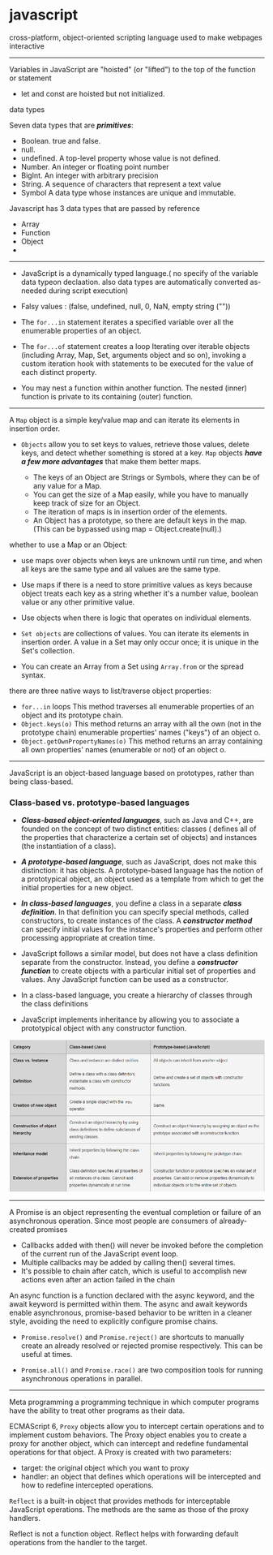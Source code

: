 # javascript

cross-platform, object-oriented scripting language used to make webpages interactive

---

Variables in JavaScript are "hoisted" (or "lifted") to the top of the function or statement

- let and const are hoisted but not initialized.

data types

Seven data types that are **_primitives_**:
  - Boolean. true and false.
  - null.
  - undefined. A top-level property whose value is not defined.
  - Number. An integer or floating point number
  - BigInt. An integer with arbitrary precision
  - String. A sequence of characters that represent a text value
  - Symbol A data type whose instances are unique and immutable.
  
Javascript has 3 data types that are passed by reference
  - Array  
  - Function 
  - Object 
  - 

---

- JavaScript is a dynamically typed language.( no specify of the variable data typeon declaation. also data types are automatically converted as-needed during script execution)

- Falsy values : (false, undefined, null, 0, NaN, empty string (""))
- The `for...in` statement iterates a specified variable over all the enumerable properties of an object.

- The `for...of` statement creates a loop Iterating over iterable objects (including Array, Map, Set, arguments object and so on), invoking a custom iteration hook with statements to be executed for the value of each distinct property.

- You may nest a function within another function. The nested (inner) function is private to its containing (outer) function.

---

A `Map` object is a simple key/value map and can iterate its elements in insertion order.

- `Objects` allow you to set keys to values, retrieve those values, delete keys, and detect whether something is stored at a key. `Map` objects **_have a few more advantages_** that make them better maps.

  - The keys of an Object are Strings or Symbols, where they can be of any value for a Map.
  - You can get the size of a Map easily, while you have to manually keep track of size for an Object.
  - The iteration of maps is in insertion order of the elements.
  - An Object has a prototype, so there are default keys in the map. (This can be bypassed using map = Object.create(null).)

whether to use a Map or an Object:

- use maps over objects when keys are unknown until run time, and when all keys are the same type and all values are the same type.
- Use maps if there is a need to store primitive values as keys because object treats each key as a string whether it's a number value, boolean value or any other primitive value.
- Use objects when there is logic that operates on individual elements.

- `Set objects` are collections of values. You can iterate its elements in insertion order. A value in a Set may only occur once; it is unique in the Set's collection.

- You can create an Array from a Set using `Array.from` or the spread syntax.

there are three native ways to list/traverse object properties:

- `for...in` loops This method traverses all enumerable properties of an object and its prototype chain.
- `Object.keys(o)` This method returns an array with all the own (not in the prototype chain) enumerable properties' names ("keys") of an object o.
- `Object.getOwnPropertyNames(o)` This method returns an array containing all own properties' names (enumerable or not) of an object o.

---

JavaScript is an object-based language based on prototypes, rather than being class-based.

### Class-based vs. prototype-based languages

- **_Class-based object-oriented languages_**, such as Java and C++, are founded on the concept of two distinct entities: classes ( defines all of the properties that characterize a certain set of objects) and instances (the instantiation of a class).

- **_A prototype-based language_**, such as JavaScript, does not make this distinction: it has objects. A prototype-based language has the notion of a prototypical object, an object used as a template from which to get the initial properties for a new object.

- **_In class-based languages_**, you define a class in a separate **_class definition_**. In that definition you can specify special methods, called constructors, to create instances of the class. A **_constructor method_** can specify initial values for the instance's properties and perform other processing appropriate at creation time.

- JavaScript follows a similar model, but does not have a class definition separate from the constructor. Instead, you define a **_constructor function_** to create objects with a particular initial set of properties and values. Any JavaScript function can be used as a constructor.

- In a class-based language, you create a hierarchy of classes through the class definitions

- JavaScript implements inheritance by allowing you to associate a prototypical object with any constructor function.

![](./imgs/05.png)

---

A Promise is an object representing the eventual completion or failure of an asynchronous operation. Since most people are consumers of already-created promises

- Callbacks added with then() will never be invoked before the completion of the current run of the JavaScript event loop.
- Multiple callbacks may be added by calling then() several times.
- It's possible to chain after catch, which is useful to accomplish new actions even after an action failed in the chain

An async function is a function declared with the async keyword, and the await keyword is permitted within them. The async and await keywords enable asynchronous, promise-based behavior to be written in a cleaner style, avoiding the need to explicitly configure promise chains.

- `Promise.resolve()` and `Promise.reject()` are shortcuts to manually create an already resolved or rejected promise respectively. This can be useful at times.

- `Promise.all()` and `Promise.race()` are two composition tools for running asynchronous operations in parallel.

---

Meta programming a programming technique in which computer programs have the ability to treat other programs as their data.

ECMAScript 6, `Proxy` objects allow you to intercept certain operations and to implement custom behaviors.
The Proxy object enables you to create a proxy for another object, which can intercept and redefine fundamental operations for that object.
A Proxy is created with two parameters:

- target: the original object which you want to proxy
- handler: an object that defines which operations will be intercepted and how to redefine intercepted operations.

`Reflect` is a built-in object that provides methods for interceptable JavaScript operations. The methods are the same as those of the proxy handlers.

Reflect is not a function object.
Reflect helps with forwarding default operations from the handler to the target.
